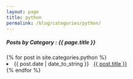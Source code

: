 ```yaml
---
layout: page
title: python
permalink: /blog/categories/python/
---
```


<h5> Posts by Category : {{ page.title }} </h5>

<div class="card">
{% for post in site.categories.python %}
 <li class="category-posts"><span>{{ post.date | date_to_string }}</span> &nbsp; <a href="{{ post.url }}">{{ post.title }}</a></li>
{% endfor %}
</div>